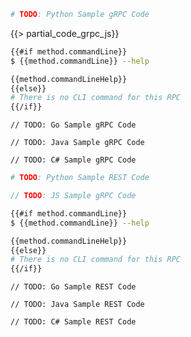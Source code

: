 <Tabs groupId="protocol">
<TabItem value="grpc" label="gRPC">

<Tabs groupId="code-samples">
<TabItem value="py" label="Python">

```py
# TODO: Python Sample gRPC Code
```

</TabItem>
<TabItem value="js" label="Javascript">

{{> partial_code_grpc_js}}

</TabItem>
<TabItem value="bash" label="Shell">

```bash
{{#if method.commandLine}}
$ {{method.commandLine}} --help

{{method.commandLineHelp}}
{{else}}
# There is no CLI command for this RPC
{{/if}}
```

</TabItem>
<TabItem value="go" label="Go">

```
// TODO: Go Sample gRPC Code
```

</TabItem>
<TabItem value="java" label="Java">

```
// TODO: Java Sample gRPC Code
```

</TabItem>
<TabItem value="csharp" label="C#">

```
// TODO: C# Sample gRPC Code
```

</TabItem>
</Tabs>

</TabItem>
<TabItem value="rest" label="REST">

<Tabs groupId="code-samples">
<TabItem value="py" label="Python">

```py
# TODO: Python Sample REST Code
```

</TabItem>
<TabItem value="js" label="Javascript">

```js
// TODO: JS Sample gRPC Code
```

</TabItem>
<TabItem value="bash" label="Shell">

```bash
{{#if method.commandLine}}
$ {{method.commandLine}} --help

{{method.commandLineHelp}}
{{else}}
# There is no CLI command for this RPC
{{/if}}
```

</TabItem>
<TabItem value="go" label="Go">

```
// TODO: Go Sample REST Code
```

</TabItem>
<TabItem value="java" label="Java">

```
// TODO: Java Sample REST Code
```

</TabItem>
<TabItem value="csharp" label="C#">

```
// TODO: C# Sample REST Code
```

</TabItem>
</Tabs>

</TabItem>
</Tabs>
